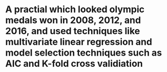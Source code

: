 # A practial which looked olympic medals won in 2008, 2012, and 2016, and used techniques like multivariate linear regression and model selection techniques such as AIC and K-fold cross validiation
